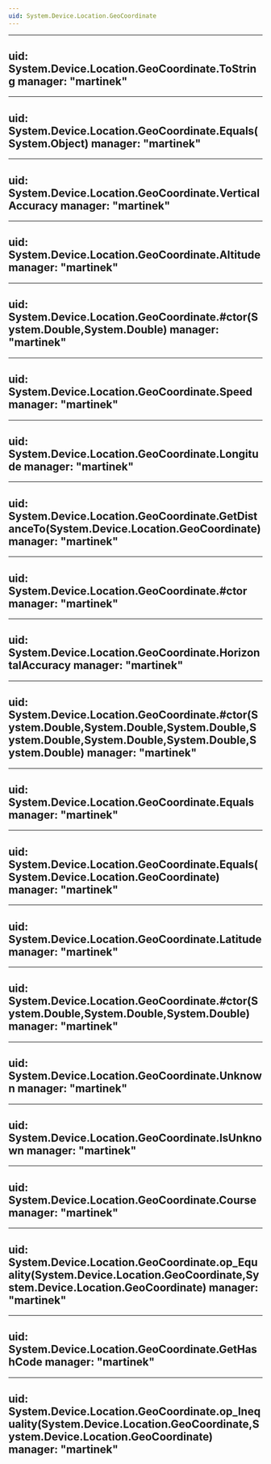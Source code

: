 ```yaml
---
uid: System.Device.Location.GeoCoordinate
---
```


---
uid: System.Device.Location.GeoCoordinate.ToString
manager: "martinek"
---

---
uid: System.Device.Location.GeoCoordinate.Equals(System.Object)
manager: "martinek"
---

---
uid: System.Device.Location.GeoCoordinate.VerticalAccuracy
manager: "martinek"
---

---
uid: System.Device.Location.GeoCoordinate.Altitude
manager: "martinek"
---

---
uid: System.Device.Location.GeoCoordinate.#ctor(System.Double,System.Double)
manager: "martinek"
---

---
uid: System.Device.Location.GeoCoordinate.Speed
manager: "martinek"
---

---
uid: System.Device.Location.GeoCoordinate.Longitude
manager: "martinek"
---

---
uid: System.Device.Location.GeoCoordinate.GetDistanceTo(System.Device.Location.GeoCoordinate)
manager: "martinek"
---

---
uid: System.Device.Location.GeoCoordinate.#ctor
manager: "martinek"
---

---
uid: System.Device.Location.GeoCoordinate.HorizontalAccuracy
manager: "martinek"
---

---
uid: System.Device.Location.GeoCoordinate.#ctor(System.Double,System.Double,System.Double,System.Double,System.Double,System.Double,System.Double)
manager: "martinek"
---

---
uid: System.Device.Location.GeoCoordinate.Equals
manager: "martinek"
---

---
uid: System.Device.Location.GeoCoordinate.Equals(System.Device.Location.GeoCoordinate)
manager: "martinek"
---

---
uid: System.Device.Location.GeoCoordinate.Latitude
manager: "martinek"
---

---
uid: System.Device.Location.GeoCoordinate.#ctor(System.Double,System.Double,System.Double)
manager: "martinek"
---

---
uid: System.Device.Location.GeoCoordinate.Unknown
manager: "martinek"
---

---
uid: System.Device.Location.GeoCoordinate.IsUnknown
manager: "martinek"
---

---
uid: System.Device.Location.GeoCoordinate.Course
manager: "martinek"
---

---
uid: System.Device.Location.GeoCoordinate.op_Equality(System.Device.Location.GeoCoordinate,System.Device.Location.GeoCoordinate)
manager: "martinek"
---

---
uid: System.Device.Location.GeoCoordinate.GetHashCode
manager: "martinek"
---

---
uid: System.Device.Location.GeoCoordinate.op_Inequality(System.Device.Location.GeoCoordinate,System.Device.Location.GeoCoordinate)
manager: "martinek"
---
